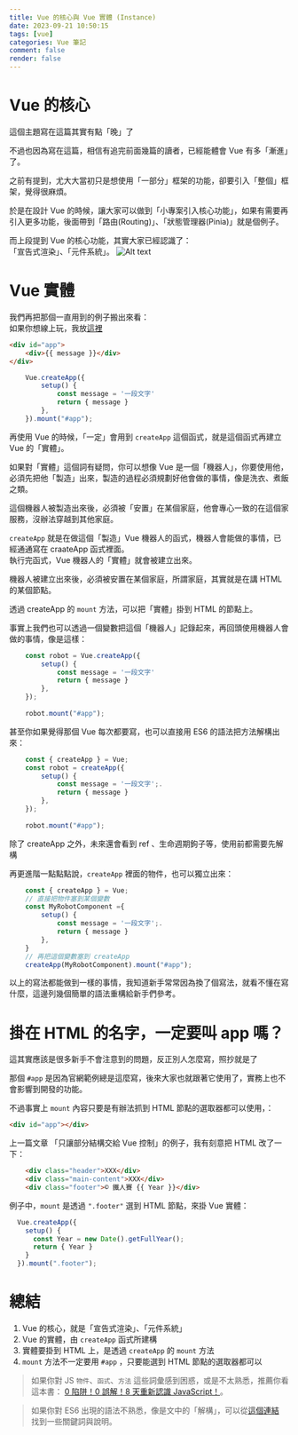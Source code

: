 ```yaml
---
title: Vue 的核心與 Vue 實體 (Instance) 
date: 2023-09-21 10:50:15
tags: [vue]
categories: Vue 筆記
comment: false
render: false
---
```


# Vue 的核心
這個主題寫在這篇其實有點「晚」了

不過也因為寫在這篇，相信有追完前面幾篇的讀者，已經能體會 Vue 有多「漸進」了。

之前有提到，尤大大當初只是想使用「一部分」框架的功能，卻要引入「整個」框架，覺得很麻煩。

於是在設計 Vue 的時候，讓大家可以做到「小專案引入核心功能」，如果有需要再引入更多功能，後面帶到「路由(Routing)」、「狀態管理器(Pinia)」就是個例子。


而上段提到 Vue 的核心功能，其實大家已經認識了：  
「宣告式渲染」、「元件系統」。
![Alt text](image-4.png)

# Vue 實體
我們再把那個一直用到的例子搬出來看：  
如果你想線上玩，我放[這裡](https://codepen.io/imall/pen/wvRJGKd)
```html
<div id="app">
    <div>{{ message }}</div>
</div>
```
```js
    Vue.createApp({
        setup() {
            const message = '一段文字'
            return { message }
        },
    }).mount("#app");
```


再使用 Vue 的時候，「一定」會用到 `createApp` 這個函式，就是這個函式再建立 Vue 的「實體」。

如果對「實體」這個詞有疑問，你可以想像 Vue 是一個「機器人」，你要使用他，必須先把他「製造」出來，製造的過程必須規劃好他會做的事情，像是洗衣、煮飯之類。

這個機器人被製造出來後，必須被「安置」在某個家庭，他會專心一致的在這個家服務，沒辦法穿越到其他家庭。

`createApp` 就是在做這個「製造」Vue 機器人的函式，機器人會能做的事情，已經通通寫在 craateApp 函式裡面。  
執行完函式，Vue 機器人的「實體」就會被建立出來。

機器人被建立出來後，必須被安置在某個家庭，所謂家庭，其實就是在講 HTML 的某個節點。

透過 createApp 的 `mount` 方法，可以把「實體」掛到 HTML 的節點上。

事實上我們也可以透過一個變數把這個「機器人」記錄起來，再回頭使用機器人會做的事情，像是這樣：
```js
    const robot = Vue.createApp({
        setup() {
            const message = '一段文字'
            return { message }
        },
    });
    
    robot.mount("#app");
```

甚至你如果覺得那個 Vue 每次都要寫，也可以直接用 ES6 的語法把方法解構出來：

```js
    const { createApp } = Vue;
    const robot = createApp({
        setup() {
            const message = '一段文字';.
            return { message }
        },
    });
    
    robot.mount("#app");
```

除了 createApp 之外，未來還會看到 ref 、生命週期鉤子等，使用前都需要先解構

再更進階一點點點說，`createApp` 裡面的物件，也可以獨立出來：
```js
    const { createApp } = Vue;
    // 直接把物件塞到某個變數
    const MyRobotComponent ={
        setup() {
            const message = '一段文字';.
            return { message }
        },
    }
    // 再把這個變數塞到 createApp
    createApp(MyRobotComponent).mount("#app");
```
以上的寫法都能做到一樣的事情，我知道新手常常因為換了個寫法，就看不懂在寫什麼，這邊列幾個簡單的語法重構給新手們參考。

# 掛在 HTML 的名字，一定要叫 app 嗎？
這其實應該是很多新手不會注意到的問題，反正別人怎麼寫，照抄就是了

那個 `#app` 是因為官網範例總是這麼寫，後來大家也就跟著它使用了，實務上也不會影響到開發的功能。

不過事實上 `mount` 內容只要是有辦法抓到 HTML 節點的選取器都可以使用，：
```html
<div id="app"></div>
```

上一篇文章 「只讓部分結構交給 Vue 控制」的例子，我有刻意把 HTML 改了一下：
```html
    <div class="header">XXX</div>
    <div class="main-content">XXX</div>
    <div class="footer">© 鐵人賽 {{ Year }}</div>
```
例子中，`mount` 是透過 `".footer"` 選到 HTML 節點，來掛 Vue 實體：
```js
  Vue.createApp({
    setup() {
      const Year = new Date().getFullYear();
      return { Year }
    }
  }).mount(".footer");
```



# 總結
1. Vue 的核心，就是「宣告式渲染」、「元件系統」
2. Vue 的實體，由 `createApp` 函式所建構
3. 實體要掛到 HTML 上，是透過 `createApp` 的 `mount` 方法
4. `mount` 方法不一定要用 `#app` ，只要能選到 HTML 節點的選取器都可以


> 如果你對 JS `物件`、`函式`、`方法` 這些詞彙感到困惑，或是不太熟悉，推薦你看這本書： [0 陷阱！0 誤解！8 天重新認識 JavaScript！](https://www.tenlong.com.tw/products/9789864344130)。

> 如果你對 ES6 出現的語法不熟悉，像是文中的「解構」，可以從[這個連結](https://book.vue.tw/appendix/es6.html) 找到一些關鍵詞與說明。

